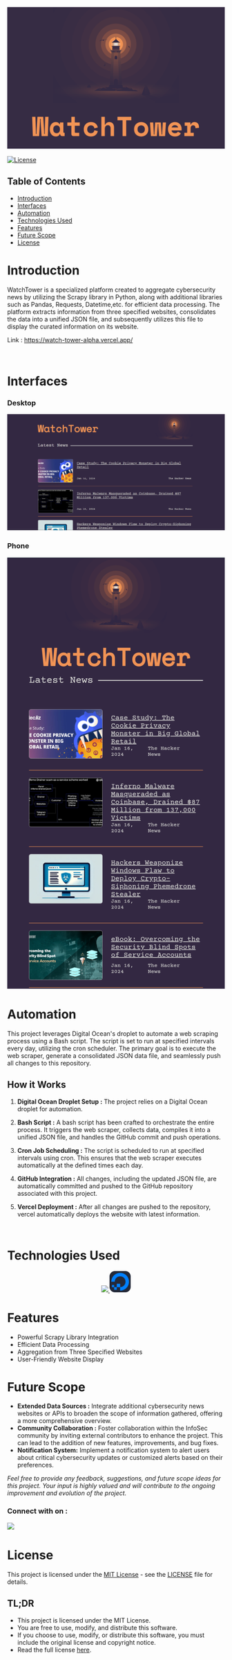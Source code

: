 <img src="./Assets/readme_img.png">

<br>

[![License](https://img.shields.io/badge/License-MIT-blue.svg)](LICENSE)
## Table of Contents

- [Introduction](#introduction)
- [Interfaces](#interfaces)
- [Automation](#automation)
- [Technologies Used](#technologies-used)
- [Features](#features)
- [Future Scope](#future-scope)
- [License](#license)

# Introduction

WatchTower is a specialized platform created to aggregate cybersecurity news by utilizing the Scrapy library in Python, along with additional libraries such as Pandas, Requests, Datetime,etc. for efficient data processing. The platform extracts information from three specified websites, consolidates the data into a unified JSON file, and subsequently utilizes this file to display the curated information on its website.

Link : https://watch-tower-alpha.vercel.app/

<br>

# Interfaces

### Desktop
<img src="./Assets/sample_1.png">

### Phone
<img src="./Assets/sample_2.png">

<br>

# Automation

This project leverages Digital Ocean's droplet to automate a web scraping process using a Bash script. The script is set to run at specified intervals every day, utilizing the cron scheduler. The primary goal is to execute the web scraper, generate a consolidated JSON data file, and seamlessly push all changes to this repository.

## How it Works

1. **Digital Ocean Droplet Setup :** The project relies on a Digital Ocean droplet for automation.

2. **Bash Script :** A bash script has been crafted to orchestrate the entire process. It triggers the web scraper, collects data, compiles it into a unified JSON file, and handles the GitHub commit and push operations.

3. **Cron Job Scheduling :** The script is scheduled to run at specified intervals using cron. This ensures that the web scraper executes automatically at the defined times each day.

4. **GitHub Integration :** All changes, including the updated JSON file, are automatically committed and pushed to the GitHub repository associated with this project.

5. **Vercel Deployment :** After all changes are pushed to the repository, vercel automatically deploys the website with latest information. 

<br>

# Technologies Used
<p align="center">
  <a href="https://skillicons.dev">
    <img src="https://skillicons.dev/icons?i=py,bash,html,css,js,git,github,vscode,linux" />
    <span></span>
    <img src="./Assets/do.png" width="49">
  </a>
</p>


# Features

- Powerful Scrapy Library Integration
- Efficient Data Processing
- Aggregation from Three Specified Websites
- User-Friendly Website Display


# Future Scope
- **Extended Data Sources :** Integrate additional cybersecurity news websites or APIs to broaden the scope of information gathered, offering a more comprehensive overview.
- **Community Collaboration :** Foster collaboration within the InfoSec community by inviting external contributors to enhance the project. This can lead to the addition of new features, improvements, and bug fixes.
- **Notification System:** Implement a notification system to alert users about critical cybersecurity updates or customized alerts based on their preferences.

<i>Feel free to provide any feedback, suggestions, and future scope ideas for this project. Your input is highly valued and will contribute to the ongoing improvement and evolution of the project.</i>

### Connect with on :
<img src="https://skillicons.dev/icons?i=linkedin">


# License

This project is licensed under the [MIT License](LICENSE) - see the [LICENSE](LICENSE) file for details.


## TL;DR

- This project is licensed under the MIT License.
- You are free to use, modify, and distribute this software.
- If you choose to use, modify, or distribute this software, you must include the original license and copyright notice.
- Read the full license [here](LICENSE).
